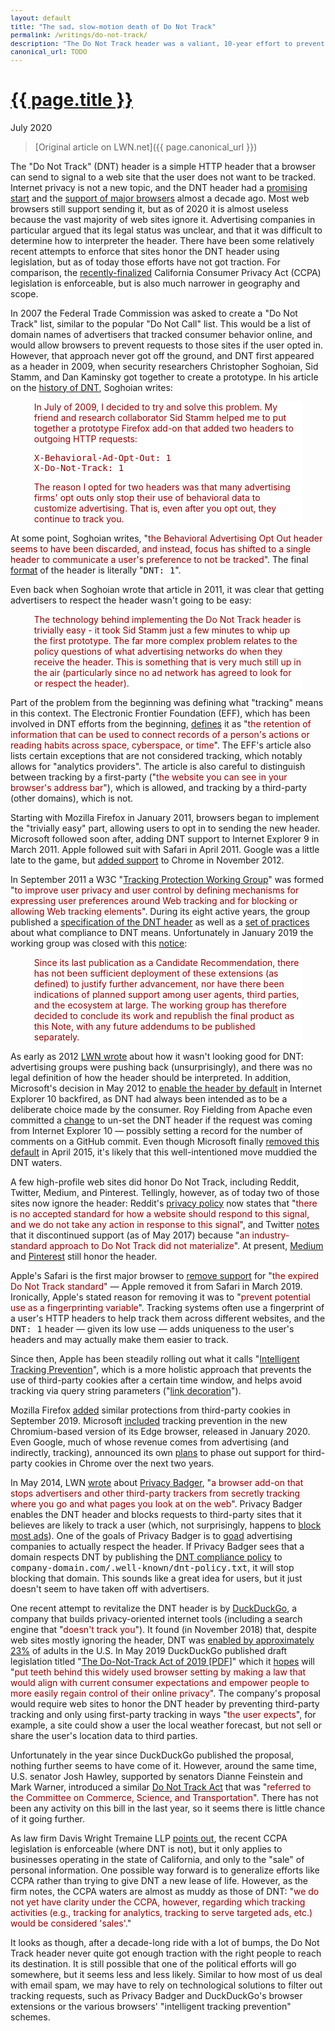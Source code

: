 ```yaml
---
layout: default
title: "The sad, slow-motion death of Do Not Track"
permalink: /writings/do-not-track/
description: "The Do Not Track header was a valiant, 10-year effort to prevent tracking. Unfortunately, it doesn't seem to have taken."
canonical_url: TODO
---
```

<h1><a href="{{ page.permalink }}">{{ page.title }}</a></h1>
<p class="subtitle">July 2020</p>

> [Original article on LWN.net]({{ page.canonical_url }})

<style>
DIV.BigQuote {
    font-style: normal;
    font-weight: normal;
    color: darkred;
    background-color: white;
    margin-left: 1cm;
    margin-right: 1cm;
}
pre {
    font-size: 90%;
    word-spacing: 0;
}
span {
    color: darkred;
}
</style>


<p>The "Do Not Track" (DNT) header is a simple HTTP header that a browser can send to signal to a web site that the user does not want to be tracked. Internet privacy is not a new topic, and the DNT header had a <a href="https://lwn.net/Articles/424861/">promising start</a> and the <a href="https://lwn.net/Articles/439460/">support of major browsers</a> almost a decade ago. Most web browsers still support sending it, but as of 2020 it is almost useless because the vast majority of web sites ignore it. Advertising companies in particular argued that its legal status was unclear, and that it was difficult to determine how to interpreter the header. There have been some relatively recent attempts to enforce that sites honor the DNT header using legislation, but as of today those efforts have not got traction. For comparison, the <a href="https://www.cov.com/en/news-and-insights/insights/2020/06/california-attorney-general-finalizes-ccpa-regulations">recently-finalized</a> California Consumer Privacy Act (CCPA) legislation is enforceable, but is also much narrower in geography and scope.</p>

<p>In 2007 the Federal Trade Commission was asked to create a "Do Not Track" list, similar to the popular "Do Not Call" list. This would be a list of domain names of advertisers that tracked consumer behavior online, and would allow browsers to prevent requests to those sites if the user opted in. However, that approach never got off the ground, and DNT first appeared as a header in 2009, when security researchers Christopher Soghoian, Sid Stamm, and Dan Kaminsky got together to create a prototype. In his article on the <a href="http://paranoia.dubfire.net/2011/01/history-of-do-not-track-header.html">history of DNT</a>, Soghoian writes:</p>

<div class="BigQuote">
<p>In July of 2009, I decided to try and solve this problem. My friend and research collaborator Sid Stamm helped me to put together a prototype Firefox add-on that added two headers to outgoing HTTP requests:</p>
<p><tt>X-Behavioral-Ad-Opt-Out: 1</tt><br>
<tt>X-Do-Not-Track: 1</tt></p>
<p>The reason I opted for two headers was that many advertising firms' opt outs only stop their use of behavioral data to customize advertising. That is, even after you opt out, they continue to track you.</p>
</div>

<p>At some point, Soghoian writes, "<span>the Behavioral Advertising Opt Out header seems to have been discarded, and instead, focus has shifted to a single header to communicate a user's preference to not be tracked</span>". The final <a href="https://developer.mozilla.org/en-US/docs/Web/HTTP/Headers/DNT">format</a> of the header is literally "<tt>DNT:&nbsp;1</tt>".</p>

<p>Even back when Soghoian wrote that article in 2011, it was clear that getting advertisers to respect the header wasn't going to be easy:</p>

<div class="BigQuote">
<p>The technology behind implementing the Do Not Track header is trivially easy - it took Sid Stamm just a few minutes to whip up the first prototype. The far more complex problem relates to the policy questions of what advertising networks do when they receive the header. This is something that is very much still up in the air (particularly since no ad network has agreed to look for or respect the header).</p>
</div>

<p>Part of the problem from the beginning was defining what "tracking" means in this context. The Electronic Frontier Foundation (EFF), which has been involved in DNT efforts from the beginning, <a href="https://www.eff.org/deeplinks/2011/02/what-does-track-do-not-track-mean">defines</a> it as "<span>the retention of information that can be used to connect records of a person's actions or reading habits across space, cyberspace, or time</span>". The EFF's article also lists certain exceptions that are not considered tracking, which notably allows for "analytics providers". The article is also careful to distinguish between tracking by a first-party ("<span>the website you can see in your browser's address bar</span>"), which is allowed, and tracking by a third-party (other domains), which is not.</p>

<p>Starting with Mozilla Firefox in January 2011, browsers began to implement the "trivially easy" part, allowing users to opt in to sending the new header. Microsoft followed soon after, adding DNT support to Internet Explorer 9 in March 2011. Apple followed suit with Safari in April 2011. Google was a little late to the game, but <a href="https://chrome.googleblog.com/2012/11/longer-battery-life-and-easier-website.html">added support</a> to Chrome in November 2012.</p>

<p>In September 2011 a W3C "<a href="https://www.w3.org/2011/tracking-protection/">Tracking Protection Working Group</a>" was formed "<span>to improve user privacy and user control by defining mechanisms for expressing user preferences around Web tracking and for blocking or allowing Web tracking elements</span>". During its eight active years, the group published a <a href="https://www.w3.org/TR/tracking-dnt/">specification of the DNT header</a> as well as a <a href="https://www.w3.org/TR/tracking-compliance/">set of practices</a> about what compliance to DNT means. Unfortunately in January 2019 the working group was closed with this <a href="https://github.com/w3c/dnt/commit/5d85d6c3d116b5eb29fddc69352a77d87dfd2310">notice</a>:</p>

<div class="BigQuote">
<p>Since its last publication as a Candidate Recommendation, there has not been sufficient deployment of these extensions (as defined) to justify further advancement, nor have there been indications of planned support among user agents, third parties, and the ecosystem at large. The working group has therefore decided to conclude its work and republish the final product as this Note, with any future addendums to be published separately.</p>
</div>

<p>As early as 2012 <a href="https://lwn.net/Articles/520047/">LWN wrote</a> about how it wasn't looking good for DNT: advertising groups were pushing back (unsurprisingly), and there was no legal definition of how the header should be interpreted. In addition, Microsoft's decision in May 2012 to <a href="https://docs.microsoft.com/en-us/archive/blogs/microsoft_on_the_issues/advancing-consumer-trust-and-privacy-internet-explorer-in-windows-8">enable the header by default</a> in Internet Explorer 10 backfired, as DNT had always been intended as to be a deliberate choice made by the consumer. Roy Fielding from Apache even committed a <a href="https://github.com/apache/httpd/commit/a381ff35fa4d50a5f7b9f64300dfd98859dee8d0">change</a> to un-set the DNT header if the request was coming from Internet Explorer 10 &mdash; possibly setting a record for the number of comments on a GitHub commit. Even though Microsoft finally <a href="https://blogs.microsoft.com/on-the-issues/2015/04/03/an-update-on-microsofts-approach-to-do-not-track/">removed this default</a> in April 2015, it's likely that this well-intentioned move muddied the DNT waters.</p>

<p>A few high-profile web sites did honor Do Not Track, including Reddit, Twitter, Medium, and Pinterest. Tellingly, however, as of today two of those sites now ignore the header: Reddit's <a href="https://www.redditinc.com/policies/privacy-policy">privacy policy</a> now states that "<span>there is no accepted standard for how a website should respond to this signal, and we do not take any action in response to this signal</span>", and Twitter <a href="https://help.twitter.com/en/safety-and-security/twitter-do-not-track">notes</a> that it discontinued support (as of May 2017) because "<span>an industry-standard approach to Do Not Track did not materialize</span>". At present, <a href="https://help.medium.com/hc/en-us/articles/213690167-Medium-s-Do-Not-Track-Policy">Medium</a> and <a href="https://help.pinterest.com/en/article/do-not-track">Pinterest</a> still honor the header.</p>

<p>Apple's Safari is the first major browser to <a href="https://developer.apple.com/documentation/safari_release_notes/safari_12_1_release_notes#3130299">remove support</a> for "<span>the expired Do Not Track standard</span>" &mdash; Apple removed it from Safari in March 2019. Ironically, Apple's stated reason for removing it was to "<span>prevent potential use as a fingerprinting variable</span>". Tracking systems often use a fingerprint of a user's HTTP headers to help track them across different websites, and the <tt>DNT:&nbsp;1</tt> header &mdash; given its low use &mdash; adds uniqueness to the user's headers and may actually make them easier to track.</p>

<p>Since then, Apple has been steadily rolling out what it calls "<a href="https://webkit.org/blog/7675/intelligent-tracking-prevention/">Intelligent Tracking Prevention</a>", which is a more holistic approach that prevents the use of third-party cookies after a certain time window, and helps avoid tracking via query string parameters ("<a href="https://webkit.org/blog/8828/intelligent-tracking-prevention-2-2/">link decoration</a>").</p>

<p>Mozilla Firefox <a href="https://blog.mozilla.org/blog/2019/09/03/todays-firefox-blocks-third-party-tracking-cookies-and-cryptomining-by-default/">added</a> similar protections from third-party cookies in September 2019. Microsoft <a href="https://docs.microsoft.com/en-us/microsoft-edge/web-platform/tracking-prevention">included</a> tracking prevention in the new Chromium-based version of its Edge browser, released in January 2020. Even Google, much of whose revenue comes from advertising (and indirectly, tracking), announced its own <a href="https://blog.chromium.org/2020/01/building-more-private-web-path-towards.html">plans</a> to phase out support for third-party cookies in Chrome over the next two years.</p>

<p>In May 2014, LWN <a href="https://lwn.net/Articles/597487/">wrote</a> about <a href="https://privacybadger.org/">Privacy Badger</a>, "<span>a browser add-on that stops advertisers and other third-party trackers from secretly tracking where you go and what pages you look at on the web</span>". Privacy Badger enables the DNT header and blocks requests to third-party sites that it believes are likely to track a user (which, not surprisingly, happens to <a href="https://privacybadger.org/#Why-does-Privacy-Badger-block-ads">block most ads</a>). One of the goals of Privacy Badger is to <a href="https://privacybadger.org/#-I-am-an-online-advertising-tracking-company.--How-do-I-stop-Privacy-Badger-from-blocking-me">goad</a> advertising companies to actually respect the header. If Privacy Badger sees that a domain respects DNT by publishing the <a href="https://www.eff.org/dnt-policy">DNT compliance policy</a> to <tt>company-domain.com/.well-known/dnt-policy.txt</tt>, it will stop blocking that domain. This sounds like a great idea for users, but it just doesn't seem to have taken off with advertisers.</p>

<p>One recent attempt to revitalize the DNT header is by <a href="https://duckduckgo.com/">DuckDuckGo</a>, a company that builds privacy-oriented internet tools (including a search engine that "<span>doesn't track you</span>"). It found (in November 2018) that, despite web sites mostly ignoring the header, DNT was <a href="https://spreadprivacy.com/do-not-track/">enabled by approximately 23%</a> of adults in the U.S. In May 2019 DuckDuckGo published draft legislation titled "<a href="https://duckduckgo.com/download/The_Do-Not-Track_Act_of_2019.pdf">The Do-Not-Track Act of 2019 [PDF]</a>" which it <a href="https://spreadprivacy.com/do-not-track-act-2019/">hopes</a> will "<span>put teeth behind this widely used browser setting by making a law that would align with current consumer expectations and empower people to more easily regain control of their online privacy</span>". The company's proposal would require web sites to honor the DNT header by preventing third-party tracking and only using first-party tracking in ways "<span>the user expects</span>", for example, a site could show a user the local weather forecast, but not sell or share the user's location data to third parties.</p>

<p>Unfortunately in the year since DuckDuckGo published the proposal, nothing further seems to have come of it. However, around the same time, U.S. senator Josh Hawley, supported by senators Dianne Feinstein and Mark Warner, introduced a similar <a href="https://www.congress.gov/bill/116th-congress/senate-bill/1578/all-info">Do Not Track Act</a> that was "<span>referred to the Committee on Commerce, Science, and Transportation</span>". There has not been any activity on this bill in the last year, so it seems there is little chance of it going further.</p>

<p>As law firm Davis Wright Tremaine LLP <a href="https://www.dwt.com/blogs/privacy--security-law-blog/2020/07/pole-camera-surveilance-fourth-amendment">points out</a>, the recent CCPA legislation is enforceable (where DNT is not), but it only applies to businesses operating in the state of California, and only to the "sale" of personal information. One possible way forward is to generalize efforts like CCPA rather than trying to give DNT a new lease of life. However, as the firm notes, the CCPA waters are almost as muddy as those of DNT: "<span>we do not yet have clarity under the CCPA, however, regarding which tracking activities (e.g., tracking for analytics, tracking to serve targeted ads, etc.) would be considered 'sales'</span>."</p>

<p>It looks as though, after a decade-long ride with a lot of bumps, the Do Not Track header never quite got enough traction with the right people to reach its destination. It is still possible that one of the political efforts will go somewhere, but it seems less and less likely. Similar to how most of us deal with email spam, we may have to rely on technological solutions to filter out tracking requests, such as Privacy Badger and DuckDuckGo's browser extensions or the various browsers' "intelligent tracking prevention" schemes.</p>
